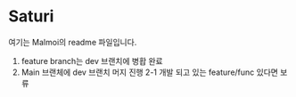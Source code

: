 # Saturi
여기는 Malmoi의 readme 파일입니다.
1. feature branch는 dev 브랜치에 병홥 완료
2. Main 브랜체에 dev 브랜치 머지 진행
2-1 개발 되고 있는 feature/func 있다면 보류
